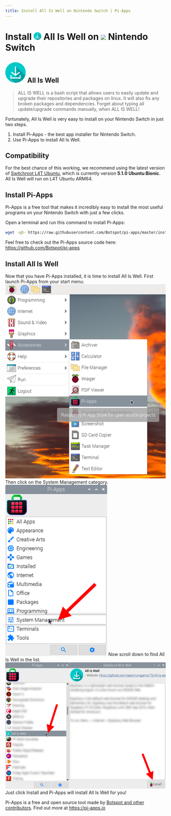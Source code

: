 ```yaml
---
title: Install All Is Well on Nintendo Switch | Pi-Apps
---
```

<div class="simple-install-content content">

# Install <img src="/img/app-icons/All Is Well/icon-64.png" height=24> All Is Well on <img src=https://switchroot.org/logo.png height=24> Nintendo Switch

## <img src="/img/app-icons/All Is Well/icon-64.png"> All Is Well
> ALL IS WELL is a bash script that allows users to easily update and upgrade their repositories and packages on linux.
> It will also fix any broken packages and dependencies. Forget about typing all update/upgrade commands  manually, when ALL IS WELL!

Fortunately, All Is Well is very easy to install on your Nintendo Switch in just two steps.
1. Install Pi-Apps - the best app installer for Nintendo Switch.
2. Use Pi-Apps to install All Is Well.
</div>
<div class="simple-install-content content">

## Compatibility
For the best chance of this working, we recommend using the latest version of [Switchroot L4T Ubuntu](https://wiki.switchroot.org/en/Linux/Ubuntu-Install-Guide), which is currently version **5.1.0 Ubuntu Bionic**.
All Is Well will run on L4T Ubuntu ARM64.
</div>
<div class="simple-install-content content">

## Install Pi-Apps

Pi-Apps is a free tool that makes it incredibly easy to install the most useful programs on your Nintendo Switch with just a few clicks.

Open a terminal and run this command to install Pi-Apps:
```bash
wget -qO- https://raw.githubusercontent.com/Botspot/pi-apps/master/install | bash
```
Feel free to check out the Pi-Apps source code here: https://github.com/Botspot/pi-apps
</div>
<div class="simple-install-content content">

## Install All Is Well

Now that you have Pi-Apps installed, it is time to install All Is Well.
First launch Pi-Apps from your start menu:
<img src="/img/start-menu.png">
Then click on the System Management category.
<img src="/img/category-selections/System Management.png">
Now scroll down to find All Is Well in the list.
<img src="/img/app-icons/All Is Well/app-selection.png">
Just click Install and Pi-Apps will install All Is Well for you!
</div>
<div class="simple-install-content content">

Pi-Apps is a free and open source tool made by [Botspot and other contributors](/about/#contributors). Find out more at https://pi-apps.io
</div>
